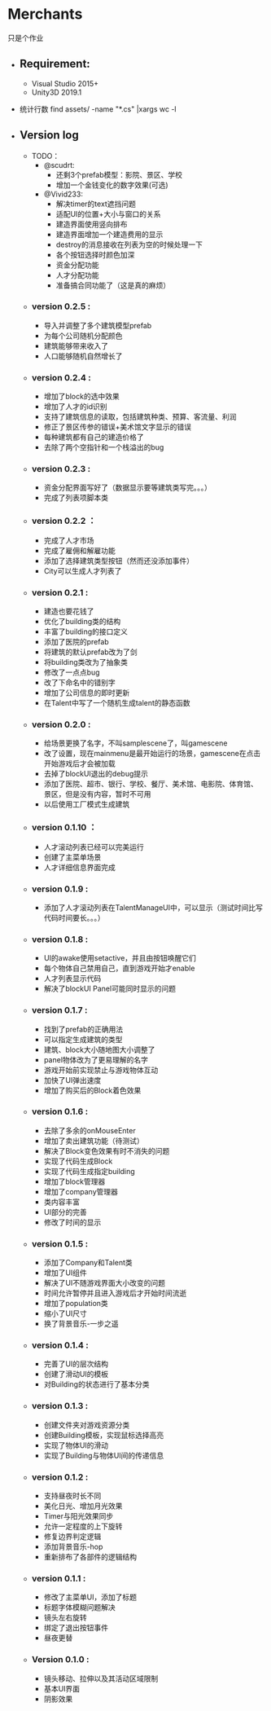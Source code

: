# **Merchants**
只是个作业


* ## **Requirement:**
    + Visual Studio 2015+
    + Unity3D 2019.1

* 统计行数 find assets/ -name "*.cs" |xargs wc -l

* ## **Version log**
    - TODO：
        + @scudrt:
            - 还剩3个prefab模型：影院、景区、学校
            - 增加一个金钱变化的数字效果(可选)
        + @Vivid233:
            - 解决timer的text遮挡问题
            - 适配UI的位置+大小与窗口的关系
            - 建造界面使用竖向排布
            - 建造界面增加一个建造费用的显示
            - destroy的消息接收在列表为空的时候处理一下
            - 各个按钮选择时颜色加深
            - 资金分配功能
            - 人才分配功能
            - 准备搞合同功能了（这是真的麻烦）
    + ### **version 0.2.5** :
        - 导入并调整了多个建筑模型prefab
        - 为每个公司随机分配颜色
        - 建筑能够带来收入了
        - 人口能够随机自然增长了
    + ### **version 0.2.4** :
        - 增加了block的选中效果
        - 增加了人才的id识别
        - 支持了建筑信息的读取，包括建筑种类、预算、客流量、利润
        - 修正了景区传参的错误+美术馆文字显示的错误
        - 每种建筑都有自己的建造价格了
        - 去除了两个空指针和一个栈溢出的bug
    + ### **version 0.2.3** :
        - 资金分配界面写好了（数据显示要等建筑类写完。。。）
        - 完成了列表项脚本类
    + ### **version 0.2.2** ：
        - 完成了人才市场
        - 完成了雇佣和解雇功能
        - 添加了选择建筑类型按钮（然而还没添加事件）
        - City可以生成人才列表了
    + ### **version 0.2.1** :
        - 建造也要花钱了
        - 优化了building类的结构
        - 丰富了building的接口定义
        - 添加了医院的prefab
        - 将建筑的默认prefab改为了剑
        - 将building类改为了抽象类
        - 修改了一点点bug
        - 改了下命名中的错别字
        - 增加了公司信息的即时更新
        - 在Talent中写了一个随机生成talent的静态函数
    + ### **version 0.2.0** :
        - 给场景更换了名字，不叫samplescene了，叫gamescene
        - 改了设置，现在mainmenu是最开始运行的场景，gamescene在点击开始游戏后才会被加载
        - 去掉了blockUI退出的debug提示
        - 添加了医院、超市、银行、学校、餐厅、美术馆、电影院、体育馆、景区，但是没有内容，暂时不可用
        - 以后使用工厂模式生成建筑
    + ### **version 0.1.10** ：
        - 人才滚动列表已经可以完美运行
        - 创建了主菜单场景
        - 人才详细信息界面完成
	+ ### **version 0.1.9** :
		- 添加了人才滚动列表在TalentManageUI中，可以显示（测试时间比写代码时间要长。。。）
	+ ### **version 0.1.8** :
        - UI的awake使用setactive，并且由按钮唤醒它们
        - 每个物体自己禁用自己，直到游戏开始才enable
		- 人才列表显示代码
		- 解决了blockUI Panel可能同时显示的问题
    + ### **version 0.1.7** :
        - 找到了prefab的正确用法
        - 可以指定生成建筑的类型
        - 建筑、block大小随地图大小调整了
        - panel物体改为了更易理解的名字
        - 游戏开始前实现禁止与游戏物体互动
        - 加快了UI弹出速度
        - 增加了购买后的Block着色效果
    + ### **version 0.1.6** :
        - 去除了多余的onMouseEnter
        - 增加了卖出建筑功能（待测试）
        - 解决了Block变色效果有时不消失的问题
        - 实现了代码生成Block
        - 实现了代码生成指定building
        - 增加了block管理器
        - 增加了company管理器
        - 类内容丰富
        - UI部分的完善
        - 修改了时间的显示
    + ### **version 0.1.5** :
        - 添加了Company和Talent类
        - 增加了UI组件
        - 解决了UI不随游戏界面大小改变的问题
        - 时间允许暂停并且进入游戏后才开始时间流逝
        - 增加了population类
        - 缩小了UI尺寸
        - 换了背景音乐-一步之遥
	+ ### **version 0.1.4** :
		- 完善了UI的层次结构
		- 创建了滑动UI的模板
		- 对Building的状态进行了基本分类
    + ### **version 0.1.3** :
		- 创建文件夹对游戏资源分类
		- 创建Building模板，实现鼠标选择高亮
		- 实现了物体UI的滑动
		- 实现了Building与物体UI间的传递信息
    + ### **version 0.1.2** :
        - 支持昼夜时长不同
        - 美化日光、增加月光效果
        - Timer与阳光效果同步
        - 允许一定程度的上下旋转
        - 修复边界判定逻辑
        - 添加背景音乐-hop
        - 重新排布了各部件的逻辑结构   
    + ### **version 0.1.1** :
        - 修改了主菜单UI，添加了标题
        - 标题字体模糊问题解决
        - 镜头左右旋转
        - 绑定了退出按钮事件
        - 昼夜更替   
    + ### **Version 0.1.0** :
        - 镜头移动、拉伸以及其活动区域限制
        - 基本UI界面
        - 阴影效果
